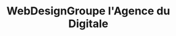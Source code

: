 ---
title: WebDesignGroupe l'Agence du Digitale
menu: Accueil
onpage_menu: true
body_classes: "modular header-image fullwidth"

content:
    items: '@self.modular'
    order:
         custom:
            - _callout
            - _achievements
            - _team
            - _portfolio
            - _blog
            - _contact
            - _offer
            - _presentation
            - _references
---